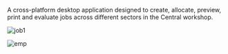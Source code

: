 A cross-platform desktop application designed to create, allocate, preview, print and evaluate jobs across different sectors in the Central workshop.

![job1](https://user-images.githubusercontent.com/37502075/176095342-fc7ab2ae-a012-4874-9d0a-02260cd68c2c.PNG)

![emp](https://user-images.githubusercontent.com/37502075/176095335-87229d8b-43de-47da-b047-b24b01dd0ada.PNG)
